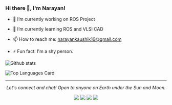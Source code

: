 ### Hi there 👋, I'm Narayan!


<!--
**NARAYAN1201/NARAYAN1201** is a ✨ _special_ ✨ repository because its `README.md` (this file) appears on your GitHub profile.

Here are some ideas to get you started:
- 🤔 I’m looking for help with ...
- 👯 I’m looking to collaborate on ...
- 💬 Ask me about ...
- 😄 Pronouns: ...
-->
- 🔭 I’m currently working on ROS Project

- 🌱 I’m currently learning ROS and VLSI CAD

- 📫 How to reach me: narayankaushik16@gmail.com

- ⚡ Fun fact: I'm a shy person.



![Github stats](https://github-readme-stats.vercel.app/api?username=narayan1201&theme=highcontrast&show_icons=true&count_private=true)

![Top Languages Card](https://github-readme-stats.vercel.app/api/top-langs/?username=narayan1201)

<hr>
<p align="center">
  <i>Let's connect and chat! Open to anyone on Earth under the Sun and Moon.</i>
<p align="center">
<a href="https://www.linkedin.com/in/narayan-sharma-a3b68a137/" alt="Linkedin"><img src="https://github.com/imdhruv99/imdhruv99/blob/master/readme/linkedin.png"></a>
<a href="https://www.instagram.com/narayan_kaushik_12" alt="Instagram"><img src="https://github.com/imdhruv99/imdhruv99/blob/master/readme/insta.png"></a>
<a href="https://www.facebook.com/narayan.kaushik.01/" alt="Facebook"><img src="https://github.com/imdhruv99/imdhruv99/blob/master/readme/facebook.png"></a>
<a href="https://github.com/narayan1201" alt="GitHub"><img src="https://github.com/imdhruv99/imdhruv99/blob/master/readme/github.png"></a>
</p>
  
</p>
